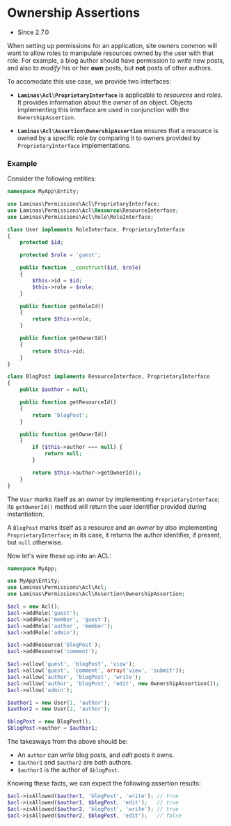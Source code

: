 # Ownership Assertions

- Since 2.7.0

When setting up permissions for an application, site owners common will want to
allow roles to manipulate resources owned by the user with that role.  For
example, a blog author should have permission to _write_ new posts, and also to
_modify_ his or her **own** posts, but **not** posts of other authors.

To accomodate this use case, we provide two interfaces:

- **`Laminas\Acl\ProprietaryInterface`** is applicable to _resources_ and _roles_.
  It provides information about the _owner_ of an object. Objects implementing
  this interface are used in conjunction with the `OwnershipAssertion`.

- **`Laminas\Acl\Assertion\OwnershipAssertion`** ensures that a resource is owned
  by a specific role by comparing it to owners provided by
  `ProprietaryInterface` implementations.

### Example

Consider the following entities:

```php
namespace MyApp\Entity;

use Laminas\Permissions\Acl\ProprietaryInterface;
use Laminas\Permissions\Acl\Resource\ResourceInterface;
use Laminas\Permissions\Acl\Role\RoleInterface;

class User implements RoleInterface, ProprietaryInterface
{
    protected $id;

    protected $role = 'guest';

    public function __construct($id, $role)
    {
        $this->id = $id;
        $this->role = $role;
    }

    public function getRoleId()
    {
        return $this->role;
    }

    public function getOwnerId()
    {
        return $this->id;
    }
}

class BlogPost implements ResourceInterface, ProprietaryInterface
{
    public $author = null;

    public function getResourceId()
    {
        return 'blogPost';
    }

    public function getOwnerId()
    {
        if ($this->author === null) {
            return null;
        }

        return $this->author->getOwnerId();
    }
}
```

The `User` marks itself as an _owner_ by implementing `ProprietaryInterface`;
its `getOwnerId()` method will return the user identifier provided during
instantiation.

A `BlogPost` marks itself as a resource and an _owner_ by also implementing
`ProprietaryInterface`; in its case, it returns the author identifier, if
present, but `null` otherwise.

Now let's wire these up into an ACL:

```php
namespace MyApp;

use MyApp\Entity;
use Laminas\Permissions\Acl\Acl;
use Laminas\Permissions\Acl\Assertion\OwnershipAssertion;

$acl = new Acl();
$acl->addRole('guest');
$acl->addRole('member', 'guest');
$acl->addRole('author', 'member');
$acl->addRole('admin');

$acl->addResource('blogPost');
$acl->addResource('comment');

$acl->allow('guest', 'blogPost', 'view');
$acl->allow('guest', 'comment', array('view', 'submit'));
$acl->allow('author', 'blogPost', 'write');
$acl->allow('author', 'blogPost', 'edit', new OwnershipAssertion());
$acl->allow('admin');

$author1 = new User(1, 'author');
$author2 = new User(2, 'author');

$blogPost = new BlogPost();
$blogPost->author = $author1;
```

The takeaways from the above should be:

- An `author` can _write_ blog posts, and _edit_ posts it owns.
- `$author1` and `$author2` are both authors.
- `$author1` is the author of `$blogPost`.

Knowing these facts, we can expect the following assertion results:

```php
$acl->isAllowed($author1, 'blogPost', 'write'); // true
$acl->isAllowed($author1, $blogPost, 'edit');   // true
$acl->isAllowed($author2, 'blogPost', 'write'); // true
$acl->isAllowed($author2, $blogPost, 'edit');   // false
```
